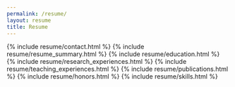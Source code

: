 ```yaml
---
permalink: /resume/
layout: resume
title: Resume
---
```


{% include resume/contact.html %}
{% include resume/resume_summary.html %}
{% include resume/education.html %}
{% include resume/research_experiences.html %}
{% include resume/teaching_experiences.html %}
{% include resume/publications.html %}
{% include resume/honors.html %}
{% include resume/skills.html %}
